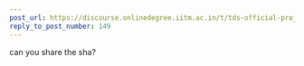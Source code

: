 ```yaml
---
post_url: https://discourse.onlinedegree.iitm.ac.in/t/tds-official-project1-discrepencies/171141/151
reply_to_post_number: 149
---
```

can you share the sha?